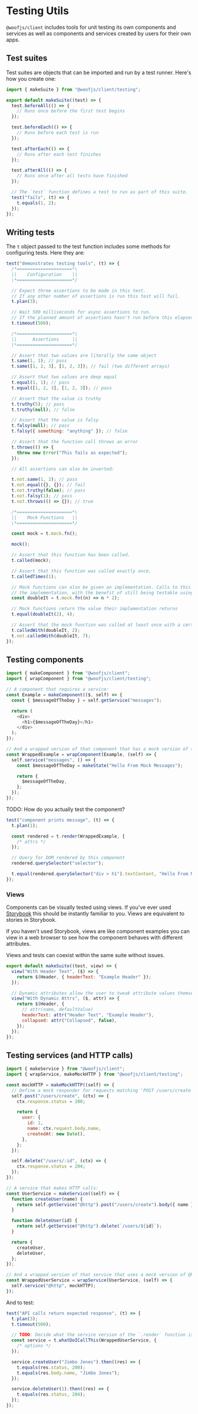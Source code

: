 # Testing Utils

`@woofjs/client` includes tools for unit testing its own components and services as well as components and services created by users for their own apps.

## Test suites

Test suites are objects that can be imported and run by a test runner. Here's how you create one:

```js
import { makeSuite } from "@woofjs/client/testing";

export default makeSuite((test) => {
  test.beforeAll(() => {
    // Runs once before the first test begins
  });

  test.beforeEach(() => {
    // Runs before each test is run
  });

  test.afterEach(() => {
    // Runs after each test finishes
  });

  test.afterAll(() => {
    // Runs once after all tests have finished
  });

  // The `test` function defines a test to run as part of this suite.
  test("fails", (t) => {
    t.equals(1, 2);
  });
});
```

## Writing tests

The `t` object passed to the test function includes some methods for configuring tests. Here they are:

```js
test("demonstrates testing tools", (t) => {
  /*=====================*\
  ||    Configuration    ||
  \*=====================*/

  // Expect three assertions to be made in this test.
  // If any other number of assertions is run this test will fail.
  t.plan(3);

  // Wait 500 milliseconds for async assertions to run.
  // If the planned amount of assertions hasn't run before this elapses the test will fail.
  t.timeout(500);

  /*=====================*\
  ||      Assertions     ||
  \*=====================*/

  // Assert that two values are literally the same object
  t.same(1, 1); // pass
  t.same([1, 2, 3], [1, 2, 3]); // fail (two different arrays)

  // Assert that two values are deep equal
  t.equal(1, 1); // pass
  t.equal([1, 2, 3], [1, 2, 3]); // pass

  // Assert that the value is truthy
  t.truthy(5); // pass
  t.truthy(null); // false

  // Assert that the value is falsy
  t.falsy(null); // pass
  t.falsy({ something: "anything" }); // false

  // Assert that the function call throws an error
  t.throws(() => {
    throw new Error("This fails as expected");
  });

  // All assertions can also be inverted:

  t.not.same(1, 2); // pass
  t.not.equal({}, {}); // fail
  t.not.truthy(false); // pass
  t.not.falsy(1); // pass
  t.not.throws(() => {}); // true

  /*=====================*\
  ||    Mock Functions   ||
  \*=====================*/

  const mock = t.mock.fn();

  mock();

  // Assert that this function has been called.
  t.called(mock);

  // Assert that this function was called exactly once.
  t.calledTimes(1);

  // Mock functions can also be given an implementation. Calls to this function will act like
  // the implementation, with the benefit of still being testable using mock function assertions.
  const doubleIt = t.mock.fn((n) => n * 2);

  // Mock functions return the value their implementation returns
  t.equal(doubleIt(2), 4);

  // Assert that the mock function was called at least once with a certain argument
  t.calledWith(doubleIt, 2);
  t.not.calledWith(doubleIt, 7);
});
```

## Testing components

```js
import { makeComponent } from "@woofjs/client";
import { wrapComponent } from "@woofjs/client/testing";

// A component that requires a service:
const Example = makeComponent(($, self) => {
  const { $messageOfTheDay } = self.getService("messages");

  return (
    <div>
      <h1>{$messageOfTheDay}</h1>
    </div>
  );
});

// And a wrapped version of that component that has a mock version of that service provided:
const WrappedExample = wrapComponent(Example, (self) => {
  self.service("messages", () => {
    const $messageOfTheDay = makeState("Hello From Mock Messages");

    return {
      $messageOfTheDay,
    };
  });
});
```

TODO: How do you actually test the component?

```js
test("component prints message", (t) => {
  t.plan(1);

  const rendered = t.render(WrappedExample, {
    /* attrs */
  });

  // Query for DOM rendered by this component
  rendered.querySelector("selector");

  t.equal(rendered.querySelector("div > h1").textContent, "Hello From Mock Messages");
});
```

### Views

Components can be visually tested using views. If you've ever used [Storybook](https://storybook.js.org/) this should be instantly familiar to you. Views are equivalent to stories in Storybook.

If you haven't used Storybook, views are like component examples you can view in a web browser to see how the component behaves with different attributes.

Views and tests can coexist within the same suite without issues.

```js
export default makeSuite((test, view) => {
  view("With Header Text", ($) => {
    return $(Header, { headerText: "Example Header" });
  });

  // Dynamic attributes allow the user to tweak attribute values themselves in the test environment
  view("With Dynamic Attrs", ($, attr) => {
    return $(Header, {
      // attr(name, defaultValue)
      headerText: attr("Header Text", "Example Header"),
      collapsed: attr("Collapsed", false),
    });
  });
});
```

## Testing services (and HTTP calls)

```js
import { makeService } from "@woofjs/client";
import { wrapService, makeMockHTTP } from "@woofjs/client/testing";

const mockHTTP = makeMockHTTP((self) => {
  // Define a mock responder for requests matching 'POST /users/create'
  self.post("/users/create", (ctx) => {
    ctx.response.status = 200;

    return {
      user: {
        id: 1,
        name: ctx.request.body.name,
        createdAt: new Date(),
      },
    };
  });

  self.delete("/users/:id", (ctx) => {
    ctx.response.status = 204;
  });
});

// A service that makes HTTP calls:
const UserService = makeService((self) => {
  function createUser(name) {
    return self.getService("@http").post("/users/create").body({ name });
  }

  function deleteUser(id) {
    return self.getService("@http").delete(`/users/${id}`);
  }

  return {
    createUser,
    deleteUser,
  };
});

// And a wrapped version of that service that uses a mock version of @http:
const WrappedUserService = wrapService(UserService, (self) => {
  self.service("@http", mockHTTP);
});
```

And to test:

```js
test("API calls return expected response", (t) => {
  t.plan(3);
  t.timeout(500);

  // TODO: Decide what the service version of the `.render` function is called
  const service = t.whatDoICallThis(WrappedUserService, {
    /* options */
  });

  service.createUser("Jimbo Jones").then((res) => {
    t.equals(res.status, 200);
    t.equals(res.body.name, "Jimbo Jones");
  });

  service.deleteUser(1).then((res) => {
    t.equals(res.status, 204);
  });
});
```
